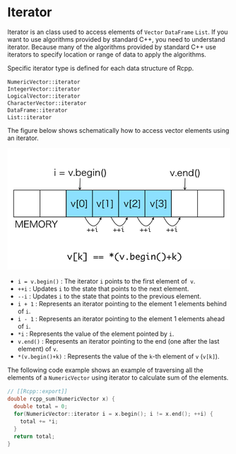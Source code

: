 # Iterator

Iterator is an class used to access elements of `Vector` `DataFrame` `List`. If you want to use algorithms provided by standard C++, you need to understand iterator. Because many of the algorithms provided by standard C++ use iterators to specify location or range of data to apply the algorithms.

Specific iterator type is defined for each data structure of Rcpp.

```
NumericVector::iterator
IntegerVector::iterator
LogicalVector::iterator
CharacterVector::iterator
DataFrame::iterator
List::iterator
```

The figure below shows schematically how to access vector elements using an iterator.

![](iterator.png)

* `i = v.begin()` : The iterator `i` points to the first element of` v`.
* `++i` : Updates `i` to the state that points to the next element.
* `--i` : Updates `i` to the state that points to the previous element.
* `i + 1` : Represents an iterator pointing to the element 1 elements behind of `i`.
* `i - 1` : Represents an iterator pointing to the element 1 elements ahead of `i`.
* `*i` : Represents the value of the element pointed by `i`.
* `v.end()` : Represents an iterator pointing to the end (one after the last element) of `v`.
* `*(v.begin()+k)` : Represents the value of the `k`-th element of `v` (`v[k]`).

The following code example shows an example of traversing all the elements of a `NumericVector` using iterator to calculate sum of the elements.

```cpp
// [[Rcpp::export]]
double rcpp_sum(NumericVector x) {
  double total = 0;
  for(NumericVector::iterator i = x.begin(); i != x.end(); ++i) {
    total += *i;
  }
  return total;
}
```
